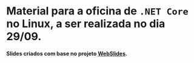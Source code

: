 # Material para a oficina de `.NET Core` no Linux, a ser realizada no dia 29/09.

#### Slides criados com base no projeto [WebSlides](https://github.com/webslides/WebSlides).
